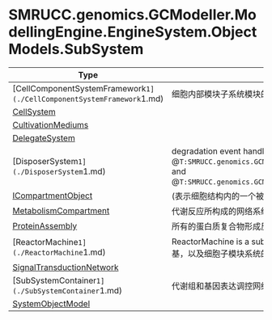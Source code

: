 ﻿
# SMRUCC.genomics.GCModeller.ModellingEngine.EngineSystem.ObjectModels.SubSystem

|Type|Summary|
|----|-------|
|[CellComponentSystemFramework`1](./CellComponentSystemFramework`1.md)|细胞内部模块子系统模块的基本框架|
|[CellSystem](./CellSystem.md)||
|[CultivationMediums](./CultivationMediums.md)||
|[DelegateSystem](./DelegateSystem.md)||
|[DisposerSystem`1](./DisposerSystem`1.md)|degradation event handler for the @``T:SMRUCC.genomics.GCModeller.ModellingEngine.EngineSystem.ObjectModels.Entity.Transcript`` and @``T:SMRUCC.genomics.GCModeller.ModellingEngine.EngineSystem.ObjectModels.Entity.Peptide``|
|[ICompartmentObject](./ICompartmentObject.md)|(表示细胞结构内的一个被生物膜所隔绝的小区间)|
|[MetabolismCompartment](./MetabolismCompartment.md)|代谢反应所构成的网络系统对象，同时也是一个Compartment对象|
|[ProteinAssembly](./ProteinAssembly.md)|所有的蛋白质复合物形成反应都是不可逆的，左端为Components，右端为ProteinComplexes|
|[ReactorMachine`1](./ReactorMachine`1.md)|ReactorMachine is a subsystem for entities’ interactions, running the cell system network.(培养基，以及细胞子模块系统的基本类型)|
|[SignalTransductionNetwork](./SignalTransductionNetwork.md)||
|[SubSystemContainer`1](./SubSystemContainer`1.md)|代谢组和基因表达调控网络|
|[SystemObjectModel](./SystemObjectModel.md)||

